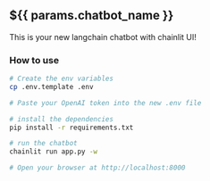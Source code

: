 ## ${{ params.chatbot_name }}

This is your new langchain chatbot with chainlit UI!

### How to use

```bash
# Create the env variables
cp .env.template .env

# Paste your OpenAI token into the new .env file

# install the dependencies
pip install -r requirements.txt

# run the chatbot
chainlit run app.py -w

# Open your browser at http://localhost:8000
```
